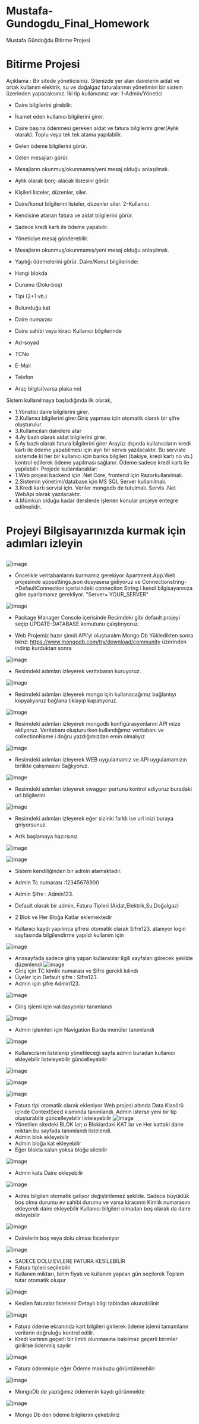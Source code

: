 # Mustafa-Gundogdu_Final_Homework
Mustafa Gündoğdu Bitirme Projesi


# Bitirme Projesi
Açıklama : Bir sitede yöneticisiniz. Sitenizde yer alan dairelerin aidat ve ortak kullanım
elektrik, su ve doğalgaz faturalarının yönetimini bir sistem üzerinden yapacaksınız.
İki tip kullanıcınız var:
1-Admin/Yönetici
* Daire bilgilerini girebilir.
* İkamet eden kullanıcı bilgilerini girer.
* Daire başına ödenmesi gereken aidat ve fatura bilgilerini girer(Aylık olarak). Toplu veya
tek tek atama yapılabilir.
* Gelen ödeme bilgilerini görür.
* Gelen mesajları görür.
* Mesajların okunmuş/okunmamış/yeni mesaj olduğu anlaşılmalı.
* Aylık olarak borç-alacak listesini görür.
* Kişileri listeler, düzenler, siler.
* Daire/konut bilgilerini listeler, düzenler siler.
2-Kullanıcı
* Kendisine atanan fatura ve aidat bilgilerini görür.
* Sadece kredi kartı ile ödeme yapabilir.
* Yöneticiye mesaj gönderebilir.
* Mesajların okunmuş/okunmamış/yeni mesaj olduğu anlaşılmalı.
* Yaptığı ödemelerini görür.
Daire/Konut bilgilerinde:
* Hangi blokda
* Durumu (Dolu-boş)
* Tipi (2+1 vb.)
* Bulunduğu kat

* Daire numarası
* Daire sahibi veya kiracı
Kullanıcı bilgilerinde
* Ad-soyad
* TCNo
* E-Mail
* Telefon
* Araç bilgisi(varsa plaka no)

Sistem kullanılmaya başladığında ilk olarak,
* 1.Yönetici daire bilgilerini girer.
* 2.Kullanıcı bilgilerini girer.Giriş yapması için otomatik olarak bir şifre
oluşturulur. 
* 3.Kullanıcıları dairelere atar
* 4.Ay bazlı olarak aidat bilgilerini girer.
* 5.Ay bazlı olarak fatura bilgilerini girer
Arayüz dışında kullanıcıların kredi kartı ile ödeme yapabilmesi için ayrı bir servis
yazılacaktır.
Bu serviste sistemde ki her bir kullanıcı için banka bilgileri (bakiye, kredi kartı no
vb.) kontrol edilerek ödeme yapılması sağlanır.
Ödeme sadece kredi kartı ile yapılabilir.
Projede kullanılacaklar:
* 1.Web projesi backend için .Net Core, frontend için
Razorkullanılmalı.
*  2.Sistemin yönetimi/database için MS SQL Server kullanılmalı.
* 3.Kredi kartı servisi için. Veriler mongodb de tutulmalı. Servis .Net WebApi olarak
yazılacaktır.
* 4.Mümkün olduğu kadar derslerde işlenen konular projeye entegre edilmelidir.
 

# Projeyi Bilgisayarınızda kurmak için adımları izleyin
## 

![image](https://github.com/PatikaDev-Logo-Net-Bootcamp/Mustafa-Gundogdu_Final_Homework/blob/main/images/solution_tanitimi.png )

* Öncelikle veritabanlarını kurmamız gerekiyor
Apartment.App.Web projesinde appsettings.json dosyasına gidiyoruz ve Connectionstring->DefaultConnection içerisindeki connection String i kendi bilgisayarınıza göre ayarlamanız gerekliyor.
"Server= YOUR_SERVER"

![image](https://github.com/PatikaDev-Logo-Net-Bootcamp/Mustafa-Gundogdu_Final_Homework/blob/main/images/update-database.png )
* Package Manager Console içerisinde Resimdeki gibi default projeyi seçip UPDATE-DATABASE komutunu çalıştırıyoruz.

* Web Projemiz hazır şimdi API'yi oluşturalım
Mongo Db Yükledikten sonra bknz: https://www.mongodb.com/try/download/community üzerinden indirip kurduktan sonra 

![image](https://github.com/PatikaDev-Logo-Net-Bootcamp/Mustafa-Gundogdu_Final_Homework/blob/main/images/mongo-create-db.png )
* Resimdeki adımları izleyerek veritabanın kuruyoruz.

![image](https://github.com/PatikaDev-Logo-Net-Bootcamp/Mustafa-Gundogdu_Final_Homework/blob/main/images/mongo-connectionstring.png )
* Resimdeki adımları izleyerek mongo için kullanacağımız bağlantıyı kopyalıyoruz bağlana tıklayıp kapatıyoruz.


![image](https://github.com/PatikaDev-Logo-Net-Bootcamp/Mustafa-Gundogdu_Final_Homework/blob/main/images/paymentservice-update.png )
* Resimdeki adımları izleyerek mongodb konfigürasyonlarını API mize ekliyoruz. Veritabanı oluştururken kullandığımız veritabanı ve collectionName i doğru yazdığımızdan emin olmalıyız

![image](https://github.com/PatikaDev-Logo-Net-Bootcamp/Mustafa-Gundogdu_Final_Homework/blob/main/images/multiple-start.png )
* Resimdeki adımları izleyerek WEB uygulamamız ve API uygulamamızın birlikte çalışmasını Sağlıyoruz.

![image](https://github.com/PatikaDev-Logo-Net-Bootcamp/Mustafa-Gundogdu_Final_Homework/blob/main/images/swagger-port.png )
* Resimdeki adımları izleyerek swagger portunu kontrol ediyoruz buradaki url bilgilerini 

![image](https://github.com/PatikaDev-Logo-Net-Bootcamp/Mustafa-Gundogdu_Final_Homework/blob/main/images/url.png )
* Resimdeki adımları izleyerek eğer sizinki farklı ise url inizi buraya giriyorsunuz.

* Artk başlamaya hazırsınız

![image](https://github.com/PatikaDev-Logo-Net-Bootcamp/Mustafa-Gundogdu_Final_Homework/blob/main/images/seed1.png )


![image](https://github.com/PatikaDev-Logo-Net-Bootcamp/Mustafa-Gundogdu_Final_Homework/blob/main/images/seed2.png )

* Sistem kendiliğinden bir admin atamaktadır.

* Admin Tc numarası :12345678900
* Admin Şifre : Admin123.
* Default olarak bir admin, Fatura Tipleri (Aidat,Elektrik,Su,Doğalgaz)
* 2 Blok ve Her Bloğa Katlar eklemektedir
* Kullanıcı kaydı yapılınca şifresi otomatik olarak Sifre123. atanıyor login sayfasında bilgilendirme yapıldı kullanım için

![image](https://github.com/PatikaDev-Logo-Net-Bootcamp/Mustafa-Gundogdu_Final_Homework/blob/main/images/m1.png )
* Anasayfada sadece giriş yapan kullanıcılar ilgili sayfaları görecek şekilde düzenlendi
![image](https://github.com/PatikaDev-Logo-Net-Bootcamp/Mustafa-Gundogdu_Final_Homework/blob/main/images/m2.png )
*  Giriş için TC kimlik numarası ve Şifre gerekli kılındı
*  Üyeler için Default şifre : Sifre123. 
* Admin için şifre Admin123. 

![image](https://github.com/PatikaDev-Logo-Net-Bootcamp/Mustafa-Gundogdu_Final_Homework/blob/main/images/m3.png )
* Giriş işlemi için validasyonlar tanımlandı 

![image](https://github.com/PatikaDev-Logo-Net-Bootcamp/Mustafa-Gundogdu_Final_Homework/blob/main/images/m4.png )
* Admin işlemleri için Navigation Barda menüler tanımlandı

![image](https://github.com/PatikaDev-Logo-Net-Bootcamp/Mustafa-Gundogdu_Final_Homework/blob/main/images/m5.png )
* Kullanıcıların listelenip yönetileceği sayfa admin buradan kullanıcı ekleyebilir listeleyebilir güncelleyebilir

![image](https://github.com/PatikaDev-Logo-Net-Bootcamp/Mustafa-Gundogdu_Final_Homework/blob/main/images/m6.png )


![image](https://github.com/PatikaDev-Logo-Net-Bootcamp/Mustafa-Gundogdu_Final_Homework/blob/main/images/m7.png )


![image](https://github.com/PatikaDev-Logo-Net-Bootcamp/Mustafa-Gundogdu_Final_Homework/blob/main/images/m8.png )
* Fatura tipi otomatik olarak ekleniyor Web projesi altında Data Klasörü içinde ContextSeed kısmında tanımlandı. Admin isterse yeni bir 
tip oluşturabilir güncelleyebilir listeleyebilir
![image](https://github.com/PatikaDev-Logo-Net-Bootcamp/Mustafa-Gundogdu_Final_Homework/blob/main/images/m9.png )
* Yönetilen sitedeki BLOK lar; o Bloklardaki KAT lar ve Her kattaki daire miktarı bu sayfada tanımlandı listelendi.
* Admin blok ekleyebilir 
* Admin bloğa kat ekleyebilir 
* Eğer blokta kalan yoksa bloğu silebilir

![image](https://github.com/PatikaDev-Logo-Net-Bootcamp/Mustafa-Gundogdu_Final_Homework/blob/main/images/m10.png )
* Admin kata Daire ekleyebilir

![image](https://github.com/PatikaDev-Logo-Net-Bootcamp/Mustafa-Gundogdu_Final_Homework/blob/main/images/m11.png )
* Adres bilgileri otomatik geliyor değiştirilemez şekilde. 
Sadece büyüklük boş olma durumu ev sahibi durumu ve varsa kiracının Kimlik numarasını ekleyerek daire ekleyebilir
Kullanıcı bilgileri olmadan boş olarak da daire ekleyebilir

![image](https://github.com/PatikaDev-Logo-Net-Bootcamp/Mustafa-Gundogdu_Final_Homework/blob/main/images/m12.png )
* Dairelerin boş veya dolu olması listeleniyor


![image](https://github.com/PatikaDev-Logo-Net-Bootcamp/Mustafa-Gundogdu_Final_Homework/blob/main/images/m13.png )
* SADECE DOLU EVLERE FATURA KESİLEBİLİR 
* Fatura tipleri seçilebilir
* Kullanım miktarı, birim fiyatı ve kullanım yapılan gün seçilerek Toplam tutar otomatik oluşur


![image](https://github.com/PatikaDev-Logo-Net-Bootcamp/Mustafa-Gundogdu_Final_Homework/blob/main/images/m14.png )
* Kesilen faturalar listelenir Detaylı bilgi tablodan okunabilinir

![image](https://github.com/PatikaDev-Logo-Net-Bootcamp/Mustafa-Gundogdu_Final_Homework/blob/main/images/m17.png )
* Fatura ödeme ekranında kart bilgileri girilerek ödeme işlemi tamamlanır verilerin doğruluğu kontrol edilir.
* Kredi kartının geçerli bir limiti olunmasına bakılmaz geçerli birimler girilirse ödenmiş sayılır 

![image](https://github.com/PatikaDev-Logo-Net-Bootcamp/Mustafa-Gundogdu_Final_Homework/blob/main/images/m18.png )
* Fatura ödenmişse eğer Ödeme makbuzu görüntülenebilri

![image](https://github.com/PatikaDev-Logo-Net-Bootcamp/Mustafa-Gundogdu_Final_Homework/blob/main/images/m19.png )
* MongoDb de yaptığımız ödemenin kaydı görünmekte

![image](https://github.com/PatikaDev-Logo-Net-Bootcamp/Mustafa-Gundogdu_Final_Homework/blob/main/images/m20.png )
* Mongo Db den ödeme bilgilerini çekebiliriz